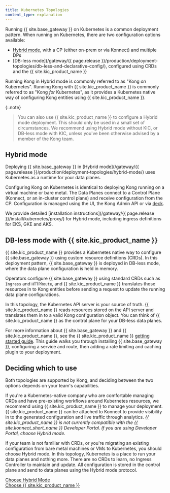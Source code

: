 ```yaml
---
title: Kubernetes Topologies
content_type: explanation
---
```


Running {{ site.base_gateway }} on Kubernetes is a common deployment pattern. When running on Kubernetes, there are two configuration options available:

* [Hybrid mode](#hybrid-mode), with a CP (either on-prem or via Konnect) and multiple DPs
* [DB-less mode](/gateway/{{ page.release }}/production/deployment-topologies/db-less-and-declarative-config/), configured using CRDs and the {{ site.kic_product_name }}

Running Kong in Hybrid mode is commonly referred to as "Kong _on_ Kubernetes". Running Kong with {{ site.kic_product_name }} is commonly referred to as "Kong _for_ Kubernetes", as it provides a Kubernetes native way of configuring Kong entities using {{ site.kic_product_name }}.

{:.note}
> You can also use {{ site.kic_product_name }} to configure a Hybrid mode deployment. This should only be used in a small set of circumstances. We recommend using Hybrid mode without KIC, or DB-less mode with KIC, unless you've been otherwise advised by a member of the Kong team.

## Hybrid mode

Deploying {{ site.base_gateway }} in [Hybrid mode](/gateway/{{ page.release }}/production/deployment-topologies/hybrid-mode/) uses Kubernetes as a runtime for your data planes. 

Configuring Kong on Kubernetes is identical to deploying Kong running on a virtual machine or bare metal. The Data Planes connect to a Control Plane (Konnect, or an in-cluster control plane) and receive configuration from the CP. Configuration is managed using the UI, the Kong Admin API or via [deck](/deck/latest/).

We provide detailed [installation instructions](/gateway/{{ page.release }}/install/kubernetes/proxy/) for Hybrid mode, including ingress definitions for EKS, GKE and AKS.

## DB-less mode with {{ site.kic_product_name }}

{{ site.kic_product_name }} provides a Kubernetes native way to configure {{ site.base_gateway }} using custom resource definitions (CRDs). In this deployment pattern, {{ site.base_gateway }} is deployed in DB-less mode, where the data plane configuration is held in memory.

Operators configure {{ site.base_gateway }} using standard CRDs such as `Ingress` and `HTTPRoute`, and {{ site.kic_product_name }} translates those resources in to Kong entities before sending a request to update the running data plane configurations.

In this topology, the Kubernetes API server is your source of truth. {{ site.kic_product_name }} reads resources stored on the API server and translates them in to a valid Kong configuration object. You can think of {{ site.kic_product_name }} as the control plane for your DB-less data planes.

For more information about {{ site.base_gateway }} and {{ site.kic_product_name }}, see the {{ site.kic_product_name }} [getting started guide](/kubernetes-ingress-controller/latest/get-started/). This guide walks you through installing {{ site.base_gateway }}, configuring a service and route, then adding a rate limiting and caching plugin to your deployment.

## Deciding which to use

Both topologies are supported by Kong, and deciding between the two options depends on your team's capabilities.

If you're a Kubernetes-native company who are comfortable managing CRDs and have pre-existing workflows around Kubernetes resources, we recommend using {{ site.kic_product_name }} to manage your deployment. {{ site.kic_product_name }} can be attached to Konnect to provide visibility in to the generated configuration and live traffic through analytics. _{{ site.kic_product_name }} is not currently compatible with the {{ site.konnect_short_name }} Developer Portal. If you are using Developer Portal, choose Hybrid mode._

If your team is not familiar with CRDs, or you're migrating an existing configuration from bare metal machines or VMs to Kubernetes, you should choose Hybrid mode. In this topology, Kubernetes is a place to run your data planes and nothing more. There are no CRDs to learn, no Ingress Controller to maintain and update. All configuration is stored in the control plane and send to data planes using the Hybrid mode protocol.

<div class="docs-grid-install max-2">
  <a href="/gateway/{{ page.release }}/install/kubernetes/proxy/" class="docs-grid-install-block no-description">
    <img class="install-icon no-image-expand small" src="/assets/images/icons/kong-gradient.svg" alt="">
    <div class="install-text">Choose Hybrid Mode</div>
  </a>

  <a href="/kubernetes-ingress-controller/latest/get-started/" class="docs-grid-install-block no-description">
    <img class="install-icon no-image-expand small" src="/assets/images/icons/third-party/kubernetes-logo.png" alt="">
    <div class="install-text">Choose {{ site.kic_product_name }}</div>
  </a>
</div>